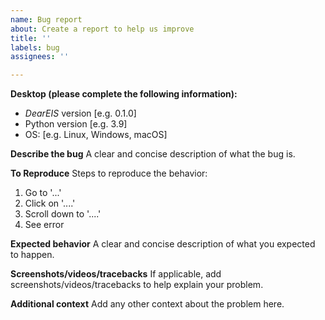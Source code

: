 ```yaml
---
name: Bug report
about: Create a report to help us improve
title: ''
labels: bug
assignees: ''

---
```


**Desktop (please complete the following information):**
- _DearEIS_ version [e.g. 0.1.0]
- Python version [e.g. 3.9]
- OS: [e.g. Linux, Windows, macOS]

**Describe the bug**
A clear and concise description of what the bug is.

**To Reproduce**
Steps to reproduce the behavior:
1. Go to '...'
2. Click on '....'
3. Scroll down to '....'
4. See error

**Expected behavior**
A clear and concise description of what you expected to happen.

**Screenshots/videos/tracebacks**
If applicable, add screenshots/videos/tracebacks to help explain your problem.

**Additional context**
Add any other context about the problem here.

